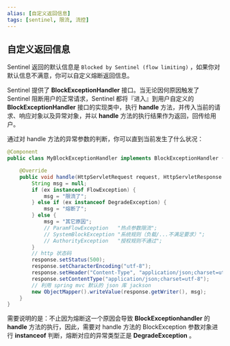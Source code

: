```yaml
---
alias: [自定义返回信息]
tags: [sentinel, 限流, 流控]
---
```


## 自定义返回信息


Sentinel 返回的默认信息是 `Blocked by Sentinel (flow limiting)` ，如果你对默认信息不满意，你可以自定义熔断返回信息。

Sentinel 提供了 **BlockExceptionHandler** 接口。当无论因何原因触发了 Sentinel 阻断用户的正常请求，Sentinel 都将『进入』到用户自定义的 **BlockExceptionHandler** 接口的实现类中，执行 **handle** 方法，并传入当前的请求、响应对象以及异常对象，并以 **handle** 方法的执行结果作为返回，回传给用户。

通过对 handle 方法的异常参数的判断，你可以直到当前发生了什么状况：

```java
@Component
public class MyBlockExceptionHandler implements BlockExceptionHandler {

    @Override
    public void handle(HttpServletRequest request, HttpServletResponse response, BlockException ex) throws Exception {
        String msg = null;
        if (ex instanceof FlowException) {
            msg = "限流了";
        } else if (ex instanceof DegradeException) {
            msg = "熔断了";
        } else {
            msg = "其它原因";
            // ParamFlowException   "热点参数限流";
            // SystemBlockException "系统规则（负载/...不满足要求）";
            // AuthorityException   "授权规则不通过";
        }
        // http 状态码
        response.setStatus(500);
        response.setCharacterEncoding("utf-8");
        response.setHeader("Content-Type", "application/json;charset=utf-8");
        response.setContentType("application/json;charset=utf-8");
        // 利用 spring mvc 默认的 json 库 jackson
        new ObjectMapper().writeValue(response.getWriter(), msg);
    }
}
```

需要说明的是：不止因为熔断这一个原因会导致 **BlockExceptionhandler** 的 **handle** 方法的执行，因此，需要对 handle 方法的 BlockException 参数对象进行 **instanceof** 判断，熔断对应的异常类型正是 **DegradeException** 。


